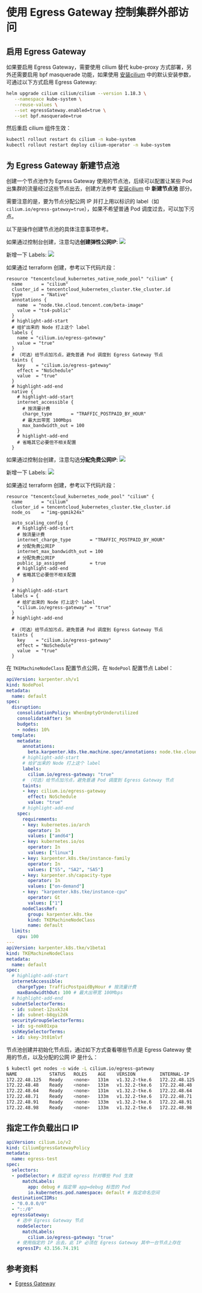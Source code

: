 # 使用 Egress Gateway 控制集群外部访问

## 启用 Egress Gateway

如果要启用 Egress Gateway，需要使用 cilium 替代 kube-proxy 方式部署，另外还需要启用 bpf masquerade 功能，如果使用 [安装cilium](install.md) 中的默认安装参数，可通过以下方式启用 Egress Gateway:

```bash
helm upgrade cilium cilium/cilium --version 1.18.3 \
   --namespace kube-system \
   --reuse-values \
   --set egressGateway.enabled=true \
   --set bpf.masquerade=true 
```

然后重启 cilium 组件生效：

```bash
kubectl rollout restart ds cilium -n kube-system
kubectl rollout restart deploy cilium-operator -n kube-system
```

## 为 Egress Gateway 新建节点池

创建一个节点池作为 Egress Gateway 使用的节点池，后续可以配置让某些 Pod 出集群的流量经过这些节点出去，创建方法参考 [安装cilium](install.md) 中 **新建节点池** 部分。

需要注意的是，要为节点分配公网 IP 并打上用以标识的 label（如 `cilium.io/egress-gateway=true`），如果不希望普通 Pod 调度过去，可以加下污点。

以下是操作创建节点池的具体注意事项参考。

<Tabs>
  <TabItem value="1" label="原生节点池">

  如果通过控制台创建，注意勾选**创建弹性公网IP**:
  ![](https://image-host-1251893006.cos.ap-chengdu.myqcloud.com/2025%2F10%2F29%2F20251029142955.png)

  新增一下 Labels:
  ![](https://image-host-1251893006.cos.ap-chengdu.myqcloud.com/2025%2F10%2F29%2F20251029143056.png)

  如果通过 terraform 创建，参考以下代码片段：
  ```hcl showLineNumbers
  resource "tencentcloud_kubernetes_native_node_pool" "cilium" {
    name       = "cilium"
    cluster_id = tencentcloud_kubernetes_cluster.tke_cluster.id
    type       = "Native"
    annotations {
      name  = "node.tke.cloud.tencent.com/beta-image"
      value = "ts4-public"
    }
    # highlight-add-start
    # 给扩出来的 Node 打上这个 label
    labels {
      name = "cilium.io/egress-gateway"
      value = "true"
    }
    # （可选）给节点加污点，避免普通 Pod 调度到 Egress Gateway 节点
    taints {
      key    = "cilium.io/egress-gateway"
      effect = "NoSchedule"
      value  = "true"
    }
    # highlight-add-end
    native {
      # highlight-add-start
      internet_accessible {
        # 按流量计费
        charge_type       = "TRAFFIC_POSTPAID_BY_HOUR"
        # 最大出带宽 100Mbps
        max_bandwidth_out = 100
      }
      # highlight-add-end
      # 省略其它必要但不相关配置
    }
```
  </TabItem>
  <TabItem value="2" label="普通节点池">

  如果通过控制台创建，注意勾选**分配免费公网IP**:
  ![](https://image-host-1251893006.cos.ap-chengdu.myqcloud.com/2025%2F10%2F29%2F20251029142148.png)

  新增一下 Labels:
  ![](https://image-host-1251893006.cos.ap-chengdu.myqcloud.com/2025%2F10%2F29%2F20251029142311.png)

  如果通过 terraform 创建，参考以下代码片段：

  ```hcl showLineNumbers
  resource "tencentcloud_kubernetes_node_pool" "cilium" {
    name       = "cilium"
    cluster_id = tencentcloud_kubernetes_cluster.tke_cluster.id
    node_os    = "img-gqmik24x"

    auto_scaling_config {
      # highlight-add-start
      # 按流量计费
      internet_charge_type       = "TRAFFIC_POSTPAID_BY_HOUR"
      # 分配免费公网IP
      internet_max_bandwidth_out = 100
      # 分配免费公网IP
      public_ip_assigned         = true 
      # highlight-add-end
      # 省略其它必要但不相关配置
    }

    # highlight-add-start
    labels = {
      # 给扩出来的 Node 打上这个 label
      "cilium.io/egress-gateway" = "true"
    }
    # highlight-add-end

    # （可选）给节点加污点，避免普通 Pod 调度到 Egress Gateway 节点
    taints {
      key    = "cilium.io/egress-gateway"
      effect = "NoSchedule"
      value  = "true"
    }
  ```

  </TabItem>
  <TabItem value="3" label="Karpenter 节点池">
  
  在 `TKEMachineNodeClass` 配置节点公网，在 `NodePool` 配置节点 Label：

  ```yaml showLineNumbers
  apiVersion: karpenter.sh/v1
  kind: NodePool
  metadata:
    name: default
  spec:
    disruption:
      consolidationPolicy: WhenEmptyOrUnderutilized
      consolidateAfter: 5m
      budgets:
      - nodes: 10%
    template:
      metadata:
        annotations:
          beta.karpenter.k8s.tke.machine.spec/annotations: node.tke.cloud.tencent.com/beta-image=ts4-public 
        # highlight-add-start
        # 给扩出来的 Node 打上这个 label
        labels:
          cilium.io/egress-gateway: "true"
        # （可选）给节点加污点，避免普通 Pod 调度到 Egress Gateway 节点
        taints:
        - key: cilium.io/egress-gateway
          effect: NoSchedule
          value: "true"
        # highlight-add-end
      spec:
        requirements:
        - key: kubernetes.io/arch
          operator: In
          values: ["amd64"]
        - key: kubernetes.io/os
          operator: In
          values: ["linux"]
        - key: karpenter.k8s.tke/instance-family
          operator: In
          values: ["S5", "SA2", "SA5"]
        - key: karpenter.sh/capacity-type
          operator: In
          values: ["on-demand"]
        - key: "karpenter.k8s.tke/instance-cpu"
          operator: Gt
          values: ["1"]
        nodeClassRef:
          group: karpenter.k8s.tke
          kind: TKEMachineNodeClass
          name: default
    limits:
      cpu: 100
  ---
  apiVersion: karpenter.k8s.tke/v1beta1
  kind: TKEMachineNodeClass
  metadata:
    name: default
  spec:
    # highlight-add-start
    internetAccessible:
      chargeType: TrafficPostpaidByHour # 按流量计费
      maxBandwidthOut: 100 # 最大出带宽 100Mbps
    # highlight-add-end
    subnetSelectorTerms:
    - id: subnet-12sxk3z4
    - id: subnet-b8qyi2dk
    securityGroupSelectorTerms:
    - id: sg-nok01xpa
    sshKeySelectorTerms:
    - id: skey-3t01mlvf
  ```

  </TabItem>
</Tabs>

节点池创建并初始化节点后，通过如下方式查看哪些节点是 Egress Gateway 使用的节点，以及分配的公网 IP 是什么：

```bash
$ kubectl get nodes -o wide -L cilium.io/egress-gateway
NAME            STATUS   ROLES    AGE    VERSION         INTERNAL-IP     EXTERNAL-IP      OS-IMAGE               KERNEL-VERSION           CONTAINER-RUNTIME          EGRESS-GATEWAY
172.22.48.125   Ready    <none>   131m   v1.32.2-tke.6   172.22.48.125   43.134.181.245   TencentOS Server 4.4   6.6.98-40.2.tl4.x86_64   containerd://1.6.9-tke.8   true
172.22.48.48    Ready    <none>   131m   v1.32.2-tke.6   172.22.48.48    43.156.74.191    TencentOS Server 4.4   6.6.98-40.2.tl4.x86_64   containerd://1.6.9-tke.8   true
172.22.48.64    Ready    <none>   131m   v1.32.2-tke.6   172.22.48.64    43.134.178.226   TencentOS Server 4.4   6.6.98-40.2.tl4.x86_64   containerd://1.6.9-tke.8   true
172.22.48.71    Ready    <none>   133m   v1.32.2-tke.6   172.22.48.71    43.163.94.93     TencentOS Server 4.4   6.6.98-40.2.tl4.x86_64   containerd://1.6.9-tke.8
172.22.48.91    Ready    <none>   133m   v1.32.2-tke.6   172.22.48.91    43.134.241.64    TencentOS Server 4.4   6.6.98-40.2.tl4.x86_64   containerd://1.6.9-tke.8
172.22.48.98    Ready    <none>   133m   v1.32.2-tke.6   172.22.48.98    43.134.102.75    TencentOS Server 4.4   6.6.98-40.2.tl4.x86_64   containerd://1.6.9-tke.8
```

## 指定工作负载出口 IP

```yaml
apiVersion: cilium.io/v2
kind: CiliumEgressGatewayPolicy
metadata:
  name: egress-test
spec:
  selectors:
  - podSelector: # 指定该 egress 针对哪些 Pod 生效
      matchLabels:
        app: debug # 指定带 app=debug 标签的 Pod
        io.kubernetes.pod.namespace: default # 指定命名空间
  destinationCIDRs:
  - "0.0.0.0/0"
  - "::/0"
  egressGateway:
    # 选中 Egress Gateway 节点
    nodeSelector:
      matchLabels:
        cilium.io/egress-gateway: "true"
    # 使用指定的 IP 出去，此 IP 必须在 Egress Gateway 其中一台节点上存在
    egressIP: 43.156.74.191
```

## 参考资料

- [Egress Gateway](https://docs.cilium.io/en/stable/network/egress-gateway/egress-gateway/)
